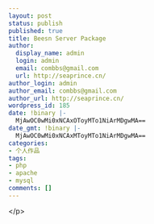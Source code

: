 ```yaml
---
layout: post
status: publish
published: true
title: Beesn Server Package
author:
  display_name: admin
  login: admin
  email: combbs@gmail.com
  url: http://seaprince.cn/
author_login: admin
author_email: combbs@gmail.com
author_url: http://seaprince.cn/
wordpress_id: 185
date: !binary |-
  MjAwOC0wMi0xNCAxOToyMTo1NiArMDgwMA==
date_gmt: !binary |-
  MjAwOC0wMi0xNCAxMToyMTo1NiArMDgwMA==
categories:
- 个人作品
tags:
- php
- apache
- mysql
comments: []
---
```

<p><img alt="" border="0" src="http:&#47;&#47;blog.eaxi.com&#47;images&#47;smiles&#47;laugh.gif" &#47;><img alt="" border="0" src="http:&#47;&#47;blog.eaxi.com&#47;images&#47;smiles&#47;laugh.gif" &#47;><&#47;p></p>
